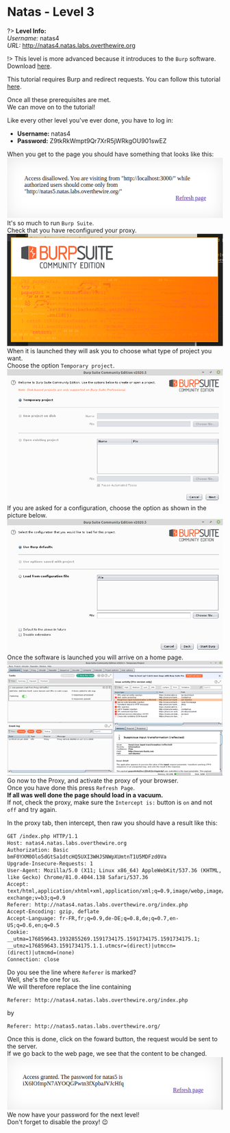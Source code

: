 # Natas - Level 3

?> **Level Info:**<br>*Username:* natas4<br>*URL:* http://natas4.natas.labs.overthewire.org

!> This level is more advanced because it introduces to the `Burp` software. Download [here](https://portswigger.net/burp).

This tutorial requires Burp and redirect requests. You can follow this tutorial [here](https://portswigger.net/burp/documentation/desktop/penetration-testing/configuring-your-browser).

Once all these prerequisites are met.<br>
We can move on to the tutorial!

Like every other level you've ever done, you have to log in:
- **Username:** natas4
- **Password:** Z9tkRkWmpt9Qr7XrR5jWRkgOU901swEZ

When you get to the page you should have something that looks like this:<br>
<img src="./assets/natas/lvl3.png" /><br>
It's so much to run `Burp Suite`.<br>
Check that you have reconfigured your proxy.<br>
<img src="./assets/natas/burp-start.png" /><br>
When it is launched they will ask you to choose what type of project you want.<br>
Choose the option `Temporary project`.<br>
<img src="./assets/natas/burp-project.png" /><br>
If you are asked for a configuration, choose the option as shown in the picture below.<br>
<img src="./assets/natas/burp-config.png" /><br>
Once the software is launched you will arrive on a home page.
<img src="./assets/natas/burp-ui.png" />
Go now to the Proxy, and activate the proxy of your browser.<br>
Once you have done this press `Refresh Page`.<br>
**If all was well done the page should load in a vacuum.**<br>
If not, check the proxy, make sure the `Intercept is:` button is `on` and not `off` and try again.

In the proxy tab, then intercept, then raw you should have a result like this:
```
GET /index.php HTTP/1.1
Host: natas4.natas.labs.overthewire.org
Authorization: Basic bmF0YXM0Olo5dGtSa1dtcHQ5UXI3WHJSNWpXUmtnT1U5MDFzd0Va
Upgrade-Insecure-Requests: 1
User-Agent: Mozilla/5.0 (X11; Linux x86_64) AppleWebKit/537.36 (KHTML, like Gecko) Chrome/81.0.4044.138 Safari/537.36
Accept: text/html,application/xhtml+xml,application/xml;q=0.9,image/webp,image/apng,*/*;q=0.8,application/signed-exchange;v=b3;q=0.9
Referer: http://natas4.natas.labs.overthewire.org/index.php
Accept-Encoding: gzip, deflate
Accept-Language: fr-FR,fr;q=0.9,de-DE;q=0.8,de;q=0.7,en-US;q=0.6,en;q=0.5
Cookie: __utma=176859643.1932855269.1591734175.1591734175.1591734175.1; __utmz=176859643.1591734175.1.1.utmcsr=(direct)|utmccn=(direct)|utmcmd=(none)
Connection: close
```
Do you see the line where `Referer` is marked?<br>
Well, she's the one for us.<br>
We will therefore replace the line containing
```
Referer: http://natas4.natas.labs.overthewire.org/index.php
```
by
```
Referer: http://natas5.natas.labs.overthewire.org/
```
Once this is done, click on the foward button, the request would be sent to the server.<br>
If we go back to the web page, we see that the content to be changed.<br>
<img src="./assets/natas/lvl3-1.png" />
We now have your password for the next level!<br>
Don't forget to disable the proxy! :wink: